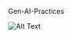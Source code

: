 Gen-AI-Practices


![Alt Text]([https://github.com/Muhammad1umer-tech/Gen-AI-Practices/blob/main/AdvanceSearch/langgraph_output.png])
